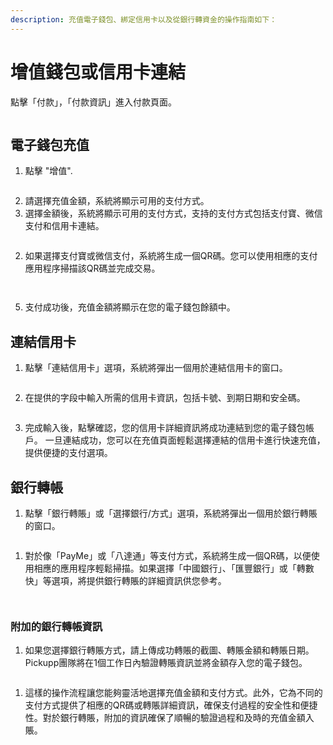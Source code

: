 ```yaml
---
description: 充值電子錢包、綁定信用卡以及從銀行轉資金的操作指南如下：
---
```


# 增值錢包或信用卡連結

點擊「付款」，「付款資訊」進入付款頁面。

<figure><img src="../.gitbook/assets/Screenshot 2024-04-10 at 17.55.15.png" alt=""><figcaption></figcaption></figure>

## 電子錢包充值

1. 點擊 "增值".

<figure><img src="../.gitbook/assets/Screenshot 2024-04-10 at 17.55.53.png" alt=""><figcaption></figcaption></figure>

2. 請選擇充值金額，系統將顯示可用的支付方式。
3. 選擇金額後，系統將顯示可用的支付方式，支持的支付方式包括支付寶、微信支付和信用卡連結。

<figure><img src="../.gitbook/assets/Screenshot 2024-04-10 at 17.56.55.png" alt=""><figcaption></figcaption></figure>

2. 如果選擇支付寶或微信支付，系統將生成一個QR碼。您可以使用相應的支付應用程序掃描該QR碼並完成交易。



<figure><img src="../.gitbook/assets/32.png" alt=""><figcaption></figcaption></figure>

<figure><img src="../.gitbook/assets/Screenshot 2024-04-10 at 17.57.51 (2).png" alt=""><figcaption></figcaption></figure>

5. 支付成功後，充值金額將顯示在您的電子錢包餘額中。

## 連結信用卡

1. 點擊「連結信用卡」選項，系統將彈出一個用於連結信用卡的窗口。

<figure><img src="../.gitbook/assets/Screenshot 2024-04-10 at 18.00.51.png" alt=""><figcaption></figcaption></figure>

2. 在提供的字段中輸入所需的信用卡資訊，包括卡號、到期日期和安全碼。

<figure><img src="../.gitbook/assets/Screenshot 2024-04-10 at 18.01.00 (1).png" alt=""><figcaption></figcaption></figure>

3. 完成輸入後，點擊確認，您的信用卡詳細資訊將成功連結到您的電子錢包帳戶。 一旦連結成功，您可以在充值頁面輕鬆選擇連結的信用卡進行快速充值，提供便捷的支付選項。

## &#x20;銀行轉帳

1. 點擊「銀行轉賬」或「選擇銀行/方式」選項，系統將彈出一個用於銀行轉賬的窗口。

<figure><img src="../.gitbook/assets/Screenshot 2024-04-10 at 18.02.04.png" alt=""><figcaption></figcaption></figure>

1. 對於像「PayMe」或「八達通」等支付方式，系統將生成一個QR碼，以便使用相應的應用程序輕鬆掃描。如果選擇「中國銀行」、「匯豐銀行」或「轉數快」等選項，將提供銀行轉賬的詳細資訊供您參考。

<div><figure><img src="../.gitbook/assets/Screenshot 2024-04-10 at 18.02.42.png" alt=""><figcaption></figcaption></figure> <figure><img src="../.gitbook/assets/Screenshot 2024-04-10 at 18.02.51.png" alt=""><figcaption></figcaption></figure></div>

### 附加的銀行轉帳資訊

1. 如果您選擇銀行轉賬方式，請上傳成功轉賬的截圖、轉賬金額和轉賬日期。Pickupp團隊將在1個工作日內驗證轉賬資訊並將金額存入您的電子錢包。

<figure><img src="../.gitbook/assets/Screenshot 2024-04-10 at 18.03.29.png" alt=""><figcaption></figcaption></figure>

1. 這樣的操作流程讓您能夠靈活地選擇充值金額和支付方式。此外，它為不同的支付方式提供了相應的QR碼或轉賬詳細資訊，確保支付過程的安全性和便捷性。對於銀行轉賬，附加的資訊確保了順暢的驗證過程和及時的充值金額入賬。
